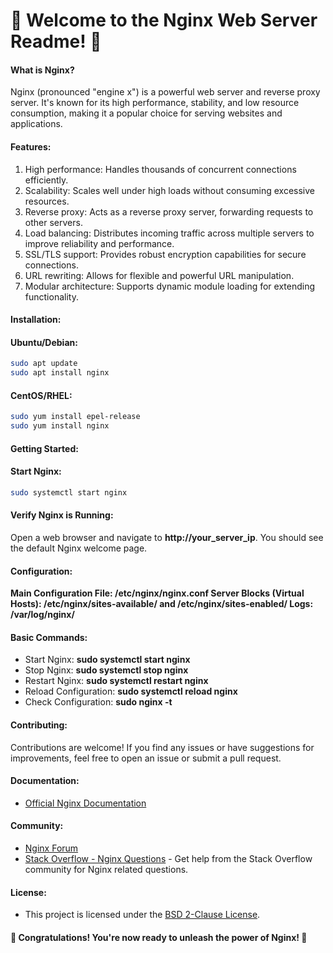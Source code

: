 # 🚀 Welcome to the Nginx Web Server Readme! 🚀

#### What is Nginx?
Nginx (pronounced "engine x") is a powerful web server and reverse proxy server. It's known for its high performance, stability, and low resource consumption, making it a popular choice for serving websites and applications.

#### Features:

1. High performance: Handles thousands of concurrent connections efficiently.
2. Scalability: Scales well under high loads without consuming excessive resources.
3. Reverse proxy: Acts as a reverse proxy server, forwarding requests to other servers.
4. Load balancing: Distributes incoming traffic across multiple servers to improve reliability and performance.
5. SSL/TLS support: Provides robust encryption capabilities for secure connections.
6. URL rewriting: Allows for flexible and powerful URL manipulation.
7. Modular architecture: Supports dynamic module loading for extending functionality.

#### Installation:

#### Ubuntu/Debian:
```sh
sudo apt update
sudo apt install nginx
```

#### CentOS/RHEL:
```sh
sudo yum install epel-release
sudo yum install nginx
```

#### Getting Started:

#### Start Nginx:
```sh
sudo systemctl start nginx
```

#### Verify Nginx is Running:
Open a web browser and navigate to **http://your_server_ip**. You should see the default Nginx welcome page.

#### Configuration:

**Main Configuration File: /etc/nginx/nginx.conf
Server Blocks (Virtual Hosts): /etc/nginx/sites-available/ and /etc/nginx/sites-enabled/
Logs: /var/log/nginx/**

#### Basic Commands:

- Start Nginx: **sudo systemctl start nginx**
- Stop Nginx: **sudo systemctl stop nginx**
- Restart Nginx: **sudo systemctl restart nginx**
- Reload Configuration: **sudo systemctl reload nginx**
- Check Configuration: **sudo nginx -t**

#### Contributing:
Contributions are welcome! If you find any issues or have suggestions for improvements, feel free to open an issue or submit a pull request.

#### Documentation:

- [Official Nginx Documentation](https://nginx.org/en/docs/)

#### Community:
- [Nginx Forum](https://forum.nginx.org/)
- [Stack Overflow - Nginx Questions](https://stackoverflow.com/questions/tagged/nginx) - Get help from the Stack Overflow community for Nginx related questions.

#### License:
- This project is licensed under the [BSD 2-Clause License](https://opensource.org/licenses/BSD-2-Clause).

#### 🎉 Congratulations! You're now ready to unleash the power of Nginx! 🎉
